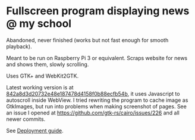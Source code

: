 # Fullscreen program displaying news @ my school

Abandoned, never finished (works but not fast enough for smooth playback).

Meant to be run on Raspberry Pi 3 or equivalent. Scraps website for news and shows them, slowly scrolling.

Uses GTK+ and WebKit2GTK.

Latest working version is at [842a8d3d20732e48e187478d4158f0b88ecfb54b](https://github.com/pzmarzly/kiosk-miarka/tree/842a8d3d20732e48e187478d4158f0b88ecfb54b), it uses Javascript to autoscroll inside WebView. I tried rewriting the program to cache image as GtkImages, but run into problems when making screenshot of pages. See an issue I opened at https://github.com/gtk-rs/cairo/issues/226 and all newer commits.

See [Deployment guide](deploy/README.md).
